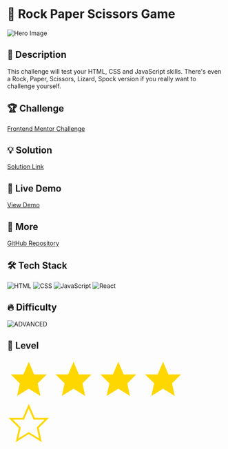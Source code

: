 # 📂 Rock Paper Scissors Game

![Hero Image](https://res.cloudinary.com/dz209s6jk/image/upload/Challenges/fnzuxyyl1wwyscqgaiyc.jpg)

## 🌟 Description

This challenge will test your HTML, CSS and JavaScript skills. There's even a Rock, Paper, Scissors, Lizard, Spock version if you really want to challenge yourself.

## 🏆 Challenge

[Frontend Mentor Challenge](https://www.frontendmentor.io/challenges/rock-paper-scissors-game-pTgwgvgH)

## 💡 Solution

[Solution Link](https://www.frontendmentor.io/solutions/rock-paper-scissors-game-mr2hLeYMJJ)

## 🚀 Live Demo

[View Demo](https://younes-alhyan.github.io/rock-paper-scissors-game/)

## 🔎 More

[GitHub Repository](https://github.com/younes-alhyan/frontend-mentor/)

## 🛠️ Tech Stack

![HTML](https://img.shields.io/badge/HTML-E34F26?style=for-the-badge&logo=html5&logoColor=white)
![CSS](https://img.shields.io/badge/CSS-1572B6?style=for-the-badge&logo=css&logoColor=white)
![JavaScript](https://img.shields.io/badge/JavaScript-F7DF1E?style=for-the-badge&logo=javascript&logoColor=black)
![React](https://img.shields.io/badge/React-61DAFB?style=for-the-badge&logo=react&logoColor=black)

## 🔥 Difficulty

![ADVANCED](https://img.shields.io/badge/Difficulty-ADVANCED-orange)

## 🏅 Level

<span>
<svg xmlns="http://www.w3.org/2000/svg" viewBox="0 0 24 24" width="100" height="100" fill="gold">
  <polygon points="12 2 15 9 22 9 17 14 18.5 21 12 17 5.5 21 7 14 2 9 9 9"/>
</svg>
<svg xmlns="http://www.w3.org/2000/svg" viewBox="0 0 24 24" width="100" height="100" fill="gold">
  <polygon points="12 2 15 9 22 9 17 14 18.5 21 12 17 5.5 21 7 14 2 9 9 9"/>
</svg>
<svg xmlns="http://www.w3.org/2000/svg" viewBox="0 0 24 24" width="100" height="100" fill="gold">
  <polygon points="12 2 15 9 22 9 17 14 18.5 21 12 17 5.5 21 7 14 2 9 9 9"/>
</svg>
<svg xmlns="http://www.w3.org/2000/svg" viewBox="0 0 24 24" width="100" height="100" fill="gold">
  <polygon points="12 2 15 9 22 9 17 14 18.5 21 12 17 5.5 21 7 14 2 9 9 9"/>
</svg>
<svg xmlns="http://www.w3.org/2000/svg" viewBox="0 0 24 24" width="100" height="100" fill="none" stroke="gold" stroke-width="1" stroke-linecap="round" stroke-linejoin="miter">
  <polygon points="12 2 15 9 22 9 17 14 18.5 21 12 17 5.5 21 7 14 2 9 9 9"/>
</svg>
</span>
